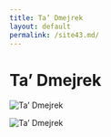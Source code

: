 ```yaml
---
title: Ta’ Dmejrek
layout: default
permalink: /site43.md/
---
```

Ta’ Dmejrek
=============================================================================


![Ta’ Dmejrek](https://s3-us-west-1.amazonaws.com/peakery-media/images/items/users/cache/ta-dmejrek-2014-09-14-1.JPG.910x680_q95.jpg)

![Ta’ Dmejrek](http://www.thebestviewpoints.com/wp-content/uploads/2019/03/DJI_0027-Panorama.jpg)